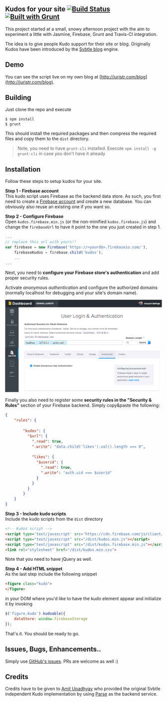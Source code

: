 Kudos for your site [![Build Status](https://travis-ci.org/juristr/kudos.svg?branch=master)](https://travis-ci.org/juristr/kudos) [![Built with Grunt](https://cdn.gruntjs.com/builtwith.png)](http://gruntjs.com/)
---

This project started at a small, snowy afternoon project with the aim to experiment a little with Jasmine, Firebase, Grunt and Travis-CI integration.

The idea is to give people Kudo support for their site or blog. Originally Kudos have been introduced by the [Svbtle blog](https://svbtle.com/) engine.

## Demo

You can see the script live on my own blog at [http://juristr.com/blog](http://juristr.com/blog).

## Building

Just clone the repo and execute

```
$ npm install
$ grunt
```

This should install the required packages and then compress the required files and copy them to the `dist` directory.

> Note, you need to have `grunt-cli` installed. Execute `npm install -g grunt-cli` in case you don't have it already

## Installation

Follow these steps to setup kudos for your site.

**Step 1 - Firebase account**  
This kudo script uses Firebase as the backend data store. As such, you first need to create a [Firebase account](https://www.firebase.com/) and create a new database. You can obviously also reuse an existing one if you want so.

**Step 2 - Configure Firebase**  
Open `kudos.firebase.min.js` (or the non-minified `kudos.firebase.js`) and change the `firebaseUrl` to have it point to the one you just created in step 1.

```javascript
...
// replace this url with yours!!
var firebase = new Firebase('https://<yourdb>.firebaseio.com/'),
    firebaseKudos = firebase.child('kudos'),
    ...
...
```

Next, you need to **configure your Firebase store's authentication** and add proper security rules.

Activate _anonymous authentication_ and configure the authorized domains (normally localhost for debugging and your site's domain name).

![](./firebase_authenticationsettings.png)

Finally you also need to register some **security rules in the "Security & Rules"** section of your Firebase backend. Simply copy&paste the following:

```json
{
    "rules": {
        
        "kudos": {
          "$url": {
            ".read": true,
            ".write": "data.child('likes').val().length === 0",
            
            "likes": {
              "$userid": {
                ".read": true,
                ".write": "auth.uid === $userid"
              }
            }
          }
        }
    }
}
```

**Step 3 - Include kudo scripts**  
Include the kudo scripts from the `dist` directory

```html
<!-- Kudos script -->
<script type='text/javascript' src='https://cdn.firebase.com/js/client/1.1.2/firebase.js'></script>
<script type="text/javascript" src="/dist/kudos.min.js"></script>
<script type="text/javascript" src="/dist/kudos.firebase.min.js"></script>
<link rel="stylesheet" href="/dist/kudos.min.css">
```

Note that you need to have jQuery as well.

**Step 4 - Add HTML snippet**  
As the last step include the following snippet

```html
<figure class="kudo">
</figure>
```

in your DOM where you'd like to have the kudo element appear and initialize it by invoking

```javascript
$('figure.kudo').kudoable({
    dataStore: window.firebaseStorage
});
```

That's it. You should be ready to go.

## Issues, Bugs, Enhancements..

Simply use [GitHub's issues](https://github.com/juristr/kudos-jekyll/issues). PRs are welcome as well :)

## Credits

Credits have to be given to [Amit Upadhyay](http://amitu.com/2013/04/kudos-using-parse-for-jekyll/) who provided the original Svbtle independent Kudo implementation by using [Parse](https://parse.com/) as the backend service.

